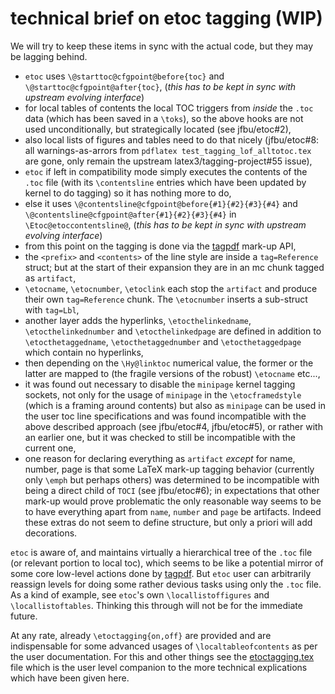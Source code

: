 # technical brief on etoc tagging (WIP)

We will try to keep these items in sync with the actual code, but they may be lagging behind.

- `etoc` uses `\@starttoc@cfgpoint@before{toc}` and `\@starttoc@cfgpoint@after{toc}`, (*this has to be kept in sync with upstream evolving interface*)
- for local tables of contents the local TOC triggers from *inside* the `.toc` data (which has been saved in a `\toks`), so the above hooks are not used unconditionally, but strategically located (see jfbu/etoc#2),
- also local lists of figures and tables need to do that nicely (jfbu/etoc#8: all warnings-as-arrors from `pdflatex test_tagging_lof_alltotoc.tex` are gone, only remain the upstream latex3/tagging-project#55 issue),
- `etoc` if left in compatibility mode simply executes the contents of the `.toc` file (with its `\contentsline` entries which have been updated by kernel to do tagging) so it has nothing more to do,
- else it uses `\@contentsline@cfgpoint@before{#1}{#2}{#3}{#4}` and `\@contentsline@cfgpoint@after{#1}{#2}{#3}{#4}` in `\Etoc@etoccontentsline@`, (*this has to be kept in sync with upstream evolving interface*)
- from this point on the tagging is done via the [tagpdf](https://github.com/latex3/tagpdf) mark-up API,
- the `<prefix>` and `<contents>` of the line style are inside a `tag=Reference` struct; but at the start of their expansion they are in an mc chunk tagged as `artifact`,
- `\etocname`, `\etocnumber`, `\etoclink` each stop the `artifact` and produce their own `tag=Reference` chunk.  The `\etocnumber` inserts a sub-struct with `tag=Lbl`,
- another layer adds the hyperlinks, `\etocthelinkedname`, `\etocthelinkednumber` and `\etocthelinkedpage` are defined in addition to `\etocthetaggedname`, `\etocthetaggednumber` and `\etocthetaggedpage` which contain no hyperlinks,
- then depending on the `\Hy@linktoc` numerical value, the former or the latter are mapped to (the fragile versions of the robust) `\etocname` etc...,
- it was found out necessary to disable the `minipage` kernel tagging sockets, not only for the usage of `minipage` in the `\etocframedstyle` (which is a framing around contents) but also as `minipage` can be used in the user toc line specifications and was found incompatible with the above described approach (see jfbu/etoc#4, jfbu/etoc#5), or rather with an earlier one, but it was checked to still be incompatible with the current one,
- one reason for declaring everything as  `artifact` *except* for name, number, page is that some LaTeX mark-up tagging behavior (currently only `\emph` but perhaps others) was determined to be incompatible with being a direct child of `TOCI` (see jfbu/etoc#6); in expectations that other mark-up would prove problematic the only reasonable way seems to be to have everything apart from `name`, `number` and `page` be artifacts.  Indeed these extras do not seem to define structure, but only a priori will add decorations.

`etoc` is aware of, and maintains virtually a hierarchical tree of the `.toc` file (or relevant portion to local toc), which seems to be like a potential mirror of  some core low-level actions done by [tagpdf](https://github.com/latex3/tagpdf).  But `etoc` user can arbitrarily reassign levels for doing some rather devious tasks using only the `.toc` file.  As a kind of example, see `etoc`'s own `\locallistoffigures` and `\locallistoftables`.  Thinking this through will not be for the immediate future.

At any rate, already `\etoctagging{on,off}` are provided and are indispensable for some advanced usages of `\localtableofcontents` as per the user documentation.  For this and other things see the [etoctagging.tex](/etoctagging.tex) file which is the user level companion to the more technical explications which have been given here.

